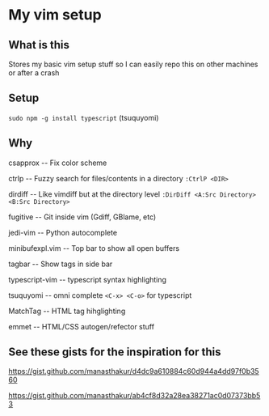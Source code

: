 # My vim setup

## What is this

Stores my basic vim setup stuff so I can easily repo this on other machines or after a crash


## Setup

`sudo npm -g install typescript` (tsuquyomi)


## Why

csapprox -- Fix color scheme

ctrlp -- Fuzzy search for files/contents in a directory `:CtrlP <DIR>`

dirdiff -- Like vimdiff but at the directory level `:DirDiff <A:Src Directory> <B:Src Directory>`

fugitive -- Git inside vim (Gdiff, GBlame, etc)

jedi-vim -- Python autocomplete

minibufexpl.vim -- Top bar to show all open buffers

tagbar -- Show tags in side bar

typescript-vim -- typescript syntax highlighting

tsuquyomi -- omni complete `<C-x> <C-o>` for typescript

MatchTag -- HTML tag hihglighting

emmet -- HTML/CSS autogen/refector stuff


## See these gists for the inspiration for this

https://gist.github.com/manasthakur/d4dc9a610884c60d944a4dd97f0b3560

https://gist.github.com/manasthakur/ab4cf8d32a28ea38271ac0d07373bb53
